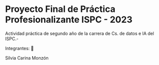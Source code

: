 # Proyecto Final de Práctica Profesionalizante ISPC - 2023
Actividad práctica de segundo año de la carrera de Cs. de datos e IA del ISPC.-

Integrantes: 📢

Silvia Carina Monzón

